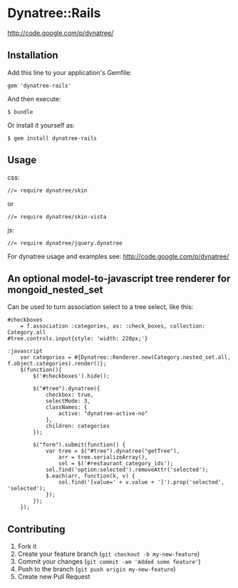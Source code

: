 # Dynatree::Rails

http://code.google.com/p/dynatree/

## Installation

Add this line to your application's Gemfile:

    gem 'dynatree-rails'

And then execute:

    $ bundle

Or install it yourself as:

    $ gem install dynatree-rails

## Usage

css:

    //= require dynatree/skin

or

    //= require dynatree/skin-vista
    
js:

    //= require dynatree/jquery.dynatree

For dynatree usage and examples see: http://code.google.com/p/dynatree/

## An optional model-to-javascript tree renderer for mongoid_nested_set

Can be used to turn association select to a tree select, like this:

    #checkboxes
        = f.association :categories, as: :check_boxes, collection: Category.all
    #tree.controls.input{style: 'width: 220px;'}

    :javascript
        var categories = #{Dynatree::Renderer.new(Category.nested_set.all, f.object.categories).render()};
        $(function(){
            $('#checkboxes').hide();

            $("#tree").dynatree({
                checkbox: true,
                selectMode: 3,
                classNames: {
                    active: "dynatree-active-no"
                },
                children: categories
            });

            $("form").submit(function() {
                var tree = $("#tree").dynatree("getTree"),
                    arr = tree.serializeArray(),
                    sel = $('#restaurant_category_ids');
                sel.find('option:selected').removeAttr('selected');
                $.each(arr, function(k, v) {
                    sel.find('[value=' + v.value + ']').prop('selected', 'selected');
                });
            });
        });

## Contributing

1. Fork it
2. Create your feature branch (`git checkout -b my-new-feature`)
3. Commit your changes (`git commit -am 'Added some feature'`)
4. Push to the branch (`git push origin my-new-feature`)
5. Create new Pull Request
